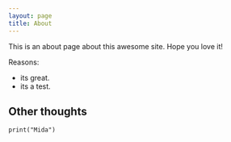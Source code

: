 ```yaml
---
layout: page
title: About
---
```


This is an about page about this awesome site.
Hope you love it!

Reasons:
- its great.
- its a test.

## Other thoughts

`print("Mida")`
